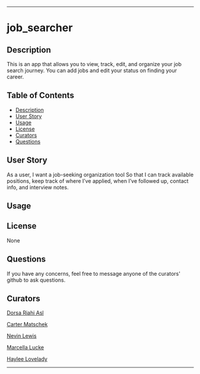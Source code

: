 - - - -

# job_searcher

## Description
This is an app that allows you to view, track, edit, and organize your job search journey. You can add jobs and edit your status on finding your career.

## Table of Contents
* [Description](#description)
* [User Story](#user-story)
* [Usage](#uage)
* [License](#license)
* [Curators](#curators)
* [Questions](#questions)

## User Story
As a user,
I want a job-seeking organization tool
So that I can track available positions, keep track of where I’ve applied, when I’ve followed up, contact info, and interview notes.

## Usage


## License
None

## Questions
If you have any concerns, feel free to message anyone of the curators' github to ask questions.

## Curators
[Dorsa Riahi Asl](https://github.com/dorsariahi)

[Carter Matschek](https://github.com/cartermatschek)

[Nevin Lewis](https://github.com/Nevin-Lewis)

[Marcella Lucke](https://github.com/marcielucke)

[Haylee Lovelady](https://github.com/HLovelady)

- - - -


